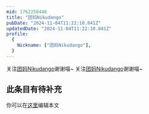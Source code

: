 ```yaml
---
mid: 1762258446
title: "团妈Nikudango"
pubDate: "2024-11-04T11:22:10.841Z"
updatedDate: "2024-11-04T11:22:10.841Z"
profile:
  {
    Nickname: ["团妈Nikudango"],
  }
---
```


关注[团妈Nikudango](https://space.bilibili.com/1762258446)谢谢喵~ 关注[团妈Nikudango](https://space.bilibili.com/1762258446)谢谢喵~

## 此条目有待补充
你可以在[这里](https://github.com/Yuhanawa/VTuber.ICU/edit/master/src/content/v/团妈Nikudango/index.md)编辑本文
